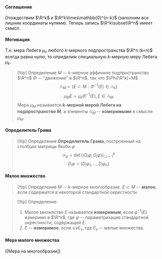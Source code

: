 #### Соглашение 
Отождествим $\R^k$ и $\R^k\times\mathbb{0}^{n-k}$ (заполним все лишние координаты нулями). Теперь запись $\R^k\subset\R^n$ имеет смысл.
#### Мотивация 
Т.к. мера Лебега $\mu_n$ любого $k$-мерного подпространства $\R^n (k<n)$ всегда равна нулю, то определим специальную $k$-мерную меру Лебега $\mu_k$.
>[!tip] Определение
>$M$ -- $k$-мерное аффинное подпространство $\R^n$
>$\Phi$ -- "движение" в $\R^n$, так что $\Phi(\R^k)=M$
>$$\mathbb{A}_M=\{E\subset M:\Phi^{-1}(E)\in\mathbb{A}_k\}$$
>$$\mu_ME=\mu_k\Phi^{-1}(E), E\in\mathbb{A}_M$$
>Мера $\mu_M$ называется **$k$-мерной мерой Лебега на подпространстве $M$**, а элементы $\mathbb{A}_M$ -- **измеримыми** в смысле $\mu_M$.
>
#### Определитель Грама
>[!tip] Определение
>**Определитель Грама**, построенный на столбцах матрицы Якоби $\varphi$
>$$\mathcal{D}_\varphi=\det(\langle D_i\varphi, D_j\varphi\rangle)^k_{i,j=1}$$
>$$D_i\varphi=(D_i\varphi_1,\dots,D_i\varphi_n)$$
#### Малое множество
>[!tip] Определение
>$M$ -- $k$-мерное многообразие.
>$E\subset M$ -- **малое**, если содержится в некоторой стандартной окрестности

>[!tip] Определение
>1. Малое множество $E$ называется **измеримым**, если $\varphi^{-1}(E)$ измеримо в $\R^k$, где $\varphi$ -- параметризация стандартной окрестности, содержащей $E$.
>2. $E$ -- **измеримое**, если $\cup\nu E_\nu$, где $E_\nu$ -- малые множества.
#### Мера малого множества
[[Мера на многообразии]]
